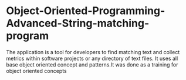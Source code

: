 # Object-Oriented-Programming-Advanced-String-matching-program
 The application is a tool for developers to find matching text and collect metrics within software projects or any directory of text files. It uses all base object oriented concept and patterns.It was done as a training for object oriented concepts
